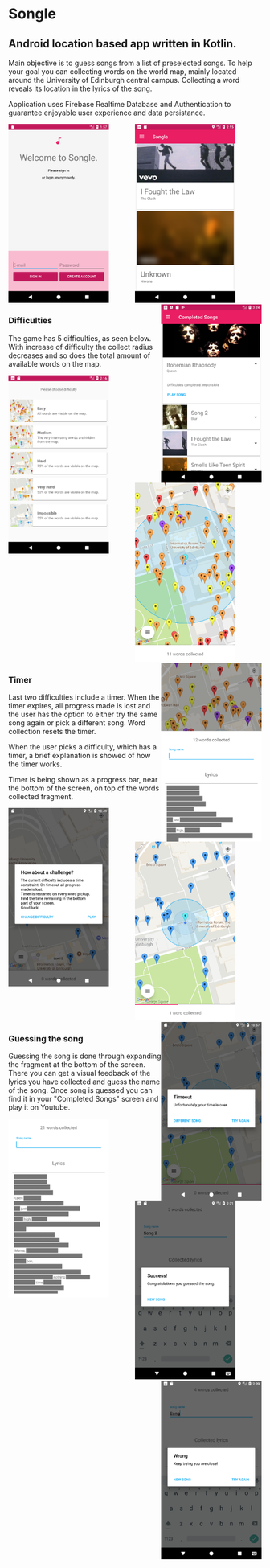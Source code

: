 # Songle

## Android location based app written in Kotlin.

Main objective is to guess songs from a list of preselected songs. To help your goal you can collecting words on the world map, mainly located around the University of Edinburgh central campus. Collecting a word reveals its location in the lyrics of the song.

Application uses Firebase Realtime Database and Authentication to guarantee enjoyable user experience and data persistance.


<img src="screenshots/login.png" alt="Login" align="left" width="200"/>

<p align="center">
<img src="screenshots/song_list.png" alt="Song List"  width="200"/>

<img src="screenshots/completed_songs.png" alt="Completed Songs" align="right" width="200"/>

### Difficulties

The game has 5 difficulties, as seen below. With increase of difficulty the collect radius decreases and so does the total amount of available words on the map.

<img src="screenshots/difficulties.png" alt="Difficulties List" align="left" width="200"/>

<p align="center">
<img src="screenshots/map_view_1.png" alt="Map View" width="200"/>

<img src="screenshots/guess_screen.png" alt="Map View" align="right" width="200"/>

### Timer 

Last two difficulties include a timer. When the timer expires, all progress made is lost and the user has the option to either try the same song again or pick a different song. Word collection resets the timer.

When the user picks a difficulty, which has a timer, a brief explanation is showed of how the timer works.

Timer is being shown as a progress bar, near the bottom of the screen, on top of the words collected fragment.

<img src="screenshots/timer_info.png" alt="Timer Information" align="left" width="200"/>

<p align="center">
<img src="screenshots/timer.png" alt="Timer in Impossible difficulty" width="200"/>

<img src="screenshots/timeout.png" alt="Timeout" width="200" align="right" width="200"/>

### Guessing the song

Guessing the song is done through expanding the fragment at the bottom of the screen. There you can get a visual feedback of the lyrics you have collected and guess the name of the song. Once song is guessed you can find it in your "Completed Songs" screen and play it on Youtube.

<img src="screenshots/guess_fragment.png" alt="Guessing Screen" align="left" width="200"/>

<p align="center">
<img src="screenshots/guess_correct.png" alt="Correct Guess" width="200"/>

<img src="screenshots/guess_wrong.png" alt="Wrong Guess" align="right" width="200"/>


